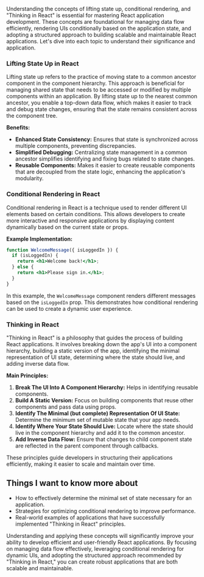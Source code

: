 Understanding the concepts of lifting state up, conditional rendering, and "Thinking in React" is essential for mastering React application development. These concepts are foundational for managing data flow efficiently, rendering UIs conditionally based on the application state, and adopting a structured approach to building scalable and maintainable React applications. Let's dive into each topic to understand their significance and application.

### Lifting State Up in React
Lifting state up refers to the practice of moving state to a common ancestor component in the component hierarchy. This approach is beneficial for managing shared state that needs to be accessed or modified by multiple components within an application. By lifting state up to the nearest common ancestor, you enable a top-down data flow, which makes it easier to track and debug state changes, ensuring that the state remains consistent across the component tree.

**Benefits:**

- **Enhanced State Consistency:** Ensures that state is synchronized across multiple components, preventing discrepancies.
- **Simplified Debugging:** Centralizing state management in a common ancestor simplifies identifying and fixing bugs related to state changes.
- **Reusable Components:** Makes it easier to create reusable components that are decoupled from the state logic, enhancing the application's modularity.

### Conditional Rendering in React
Conditional rendering in React is a technique used to render different UI elements based on certain conditions. This allows developers to create more interactive and responsive applications by displaying content dynamically based on the current state or props.

**Example Implementation:**

```jsx
function WelcomeMessage({ isLoggedIn }) {
  if (isLoggedIn) {
    return <h1>Welcome back!</h1>;
  } else {
    return <h1>Please sign in.</h1>;
  }
}
```

In this example, the `WelcomeMessage` component renders different messages based on the `isLoggedIn` prop. This demonstrates how conditional rendering can be used to create a dynamic user experience.

### Thinking in React

"Thinking in React" is a philosophy that guides the process of building React applications. It involves breaking down the app's UI into a component hierarchy, building a static version of the app, identifying the minimal representation of UI state, determining where the state should live, and adding inverse data flow.

**Main Principles:**

1. **Break The UI Into A Component Hierarchy:** Helps in identifying reusable components.
2. **Build A Static Version:** Focus on building components that reuse other components and pass data using props.
3. **Identify The Minimal (but complete) Representation Of UI State:** Determine the minimum set of mutable state that your app needs.
4. **Identify Where Your State Should Live:** Locate where the state should live in the component hierarchy and add it to the common ancestor.
5. **Add Inverse Data Flow:** Ensure that changes to child component state are reflected in the parent component through callbacks.

These principles guide developers in structuring their applications efficiently, making it easier to scale and maintain over time.

## Things I want to know more about

- How to effectively determine the minimal set of state necessary for an application.
- Strategies for optimizing conditional rendering to improve performance.
- Real-world examples of applications that have successfully implemented "Thinking in React" principles.

Understanding and applying these concepts will significantly improve your ability to develop efficient and user-friendly React applications. By focusing on managing data flow effectively, leveraging conditional rendering for dynamic UIs, and adopting the structured approach recommended by "Thinking in React," you can create robust applications that are both scalable and maintainable.
